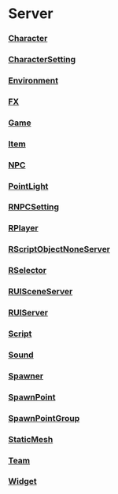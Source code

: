 # Server
### [**Character**](Character.md)
### [**CharacterSetting**](CharacterSetting.md)
### [**Environment**](Environment.md)
### [**FX**](FX.md)
### [**Game**](Game.md)
### [**Item**](Item.md)
### [**NPC**](NPC.md)
### [**PointLight**](PointLight.md)
### [**RNPCSetting**](RNPCSetting.md)
### [**RPlayer**](RPlayer.md)
### [**RScriptObjectNoneServer**](RScriptObjectNoneServer.md)
### [**RSelector**](RSelector.md)
### [**RUISceneServer**](RUISceneServer.md)
### [**RUIServer**](RUIServer.md)
### [**Script**](Script.md)
### [**Sound**](Sound.md)
### [**Spawner**](Spawner.md)
### [**SpawnPoint**](SpawnPoint.md)
### [**SpawnPointGroup**](SpawnPointGroup.md)
### [**StaticMesh**](StaticMesh.md)
### [**Team**](Team.md)
### [**Widget**](Widget.md)
